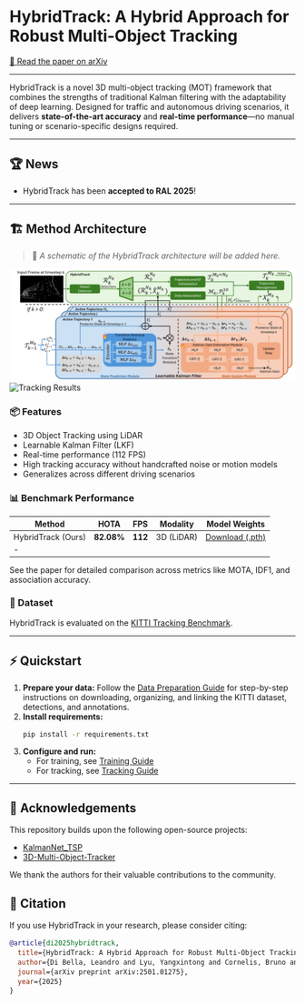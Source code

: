# HybridTrack: A Hybrid Approach for Robust Multi-Object Tracking

[📄 Read the paper on arXiv](https://www.arxiv.org/abs/2501.01275)


---
HybridTrack is a novel 3D multi-object tracking (MOT) framework that combines the strengths of traditional Kalman filtering with the adaptability of deep learning. Designed for traffic and autonomous driving scenarios, it delivers **state-of-the-art accuracy** and **real-time performance**—no manual tuning or scenario-specific designs required.

---
## 🏆 News

- HybridTrack has been **accepted to RAL 2025**!
---
## 🏗️ Method Architecture

> 📌 *A schematic of the HybridTrack architecture will be added here.*

![Method Architecture](assets/model_architecture_11.jpg)
![Tracking Results](assets/hybridtrack_demo.gif)
### 📦 Features
- 3D Object Tracking using LiDAR
- Learnable Kalman Filter (LKF)
- Real-time performance (112 FPS)
- High tracking accuracy without handcrafted noise or motion models
- Generalizes across different driving scenarios

### 📊 Benchmark Performance
| Method               | HOTA     | FPS   | Modality   | Model Weights                                                                 |
|----------------------|----------|-------|------------|-------------------------------------------------------------------------------|
| HybridTrack (Ours)   | **82.08%** | **112** | 3D (LiDAR) | [Download (.pth)](https://drive.google.com/file/d/1beFjycNjTtb2nDDf0vteHp1NNbR4lrvR/view?usp=sharing) |
-                                                                             |

See the paper for detailed comparison across metrics like MOTA, IDF1, and association accuracy.

### 📁 Dataset
HybridTrack is evaluated on the [KITTI Tracking Benchmark](https://www.cvlibs.net/datasets/kitti/eval_tracking.php).

---

## ⚡ Quickstart

1. **Prepare your data:** Follow the [Data Preparation Guide](docs/create_data.md) for step-by-step instructions on downloading, organizing, and linking the KITTI dataset, detections, and annotations.
2. **Install requirements:**
   ```bash
   pip install -r requirements.txt
   ```
3. **Configure and run:**
   - For training, see [Training Guide](docs/training.md)
   - For tracking, see [Tracking Guide](docs/tracking.md)

---

## 🧩 Acknowledgements

This repository builds upon the following open-source projects:
- [KalmanNet_TSP](https://github.com/KalmanNet/KalmanNet_TSP)
- [3D-Multi-Object-Tracker](https://github.com/hailanyi/3D-Multi-Object-Tracker)

We thank the authors for their valuable contributions to the community.

## 📜 Citation
If you use HybridTrack in your research, please consider citing:

```bibtex
@article{di2025hybridtrack,
  title={HybridTrack: A Hybrid Approach for Robust Multi-Object Tracking},
  author={Di Bella, Leandro and Lyu, Yangxintong and Cornelis, Bruno and Munteanu, Adrian},
  journal={arXiv preprint arXiv:2501.01275},
  year={2025}
}

```
